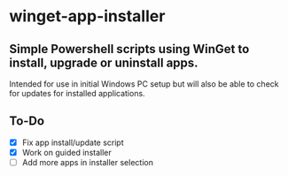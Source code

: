 # winget-app-installer
## Simple Powershell scripts using WinGet to install, upgrade or uninstall apps.
Intended for use in initial Windows PC setup but will also be able to check for updates for installed applications.
## To-Do
- [x] Fix app install/update script
- [x] Work on guided installer
- [ ] Add more apps in installer selection
